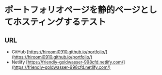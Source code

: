# ポートフォリオページを静的ページとしてホスティングするテスト

## URL
  - GitHub [https://hiroomi0910.github.io/portfolio/](https://hiroomi0910.github.io/portfolio/)
  - Netlify [https://friendly-goldwasser-998cfd.netlify.com/](https://friendly-goldwasser-998cfd.netlify.com/)

